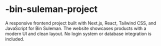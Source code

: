 # -bin-suleman-project
A responsive frontend project built with Next.js, React, Tailwind CSS, and JavaScript for Bin Suleman. The website showcases products with a modern UI and clean layout. No login system or database integration is included.
